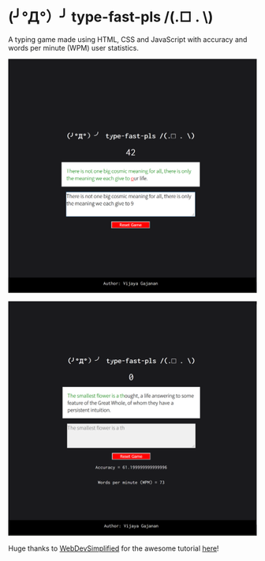 # (╯°Д°）╯ type-fast-pls /(.□ . \\)

A typing game made using HTML, CSS and JavaScript with accuracy and words per minute (WPM) user statistics.

![Gameplay Screenshot](preview.png)

![User Statistics Screenshot](preview2.png)

Huge thanks to [WebDevSimplified](https://github.com/WebDevSimplified) for the awesome tutorial [here](https://www.youtube.com/watch?v=R-7eQIHRszQ)!

